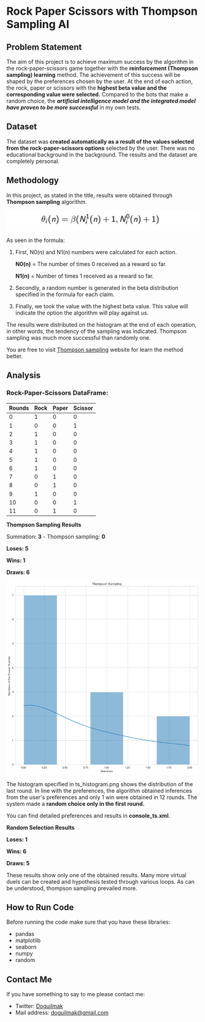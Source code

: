 
# Rock Paper Scissors with Thompson Sampling AI

## Problem Statement

The aim of this project is to achieve maximum success by the algorithm in the rock-paper-scissors game together with the **reinforcement (Thompson sampling) learning** method. The achievement of this success will be shaped by the preferences chosen by the user. At the end of each action, the rock, paper or scissors with the **highest beta value and the corresponding value were selected.** Compared to the bots that make a random choice, the ***artificial intelligence model and the integrated model have proven to be more successful*** in my own tests.

## Dataset

The dataset was **created automatically as a result of the values selected from the rock-paper-scissors options** selected by the user. There was no educational background in the background. The results and the dataset are completely personal.

## Methodology

In this project, as stated in the title, results were obtained through **Thompson sampling** algorithm. 

![thompson_equation](equation.jpg)

As seen in the formula:

1. First, N0(n) and N1(n) numbers were calculated for each action.

	**N0(n)** = The number of times 0 received as a reward so far.

	**N1(n)** = Number of times 1 received as a reward so far.

2. Secondly, a random number is generated in the beta distribution specified in the formula for each claim.

3. Finally, we took the value with the highest beta value. This value will indicate the option the algorithm will play against us.

The results were distributed on the histogram at the end of each operation, in other words, the tendency of the sampling was indicated. Thompson sampling was much more successful than randomly one.

You are free to visit [Thompson sampling](https://en.wikipedia.org/wiki/Thompson_sampling) website for learn the method better.

## Analysis

### Rock-Paper-Scissors DataFrame:

| Rounds | Rock | Paper | Scissor |
|--|--|--|--|
| 0 | 1 | 0 | 0 |
| 1 | 0 | 0 | 1 |
| 2 | 1 | 0 | 0 |
| 3 | 1 | 0 | 0 |
| 4 | 1 | 0 | 0 |
| 5 | 1 | 0 | 0 |
| 6 | 1 | 0 | 0 |
| 7 | 0 | 1 | 0 |
| 8 | 0 | 1 | 0 |
| 9 | 1 | 0 | 0 |
| 10 | 0 | 0 | 1 |
| 11 | 0 | 1 | 0 |

**Thompson Sampling Results**

Summation: **3** - Thompson sampling: **0**

**Loses: 5**

**Wins: 1**

**Draws: 6**

![ts_histogram](Plot/ts_histogram.png)

The histogram specified in ts_histogram.png shows the distribution of the last round. In line with the preferences, the algorithm obtained inferences from the user's preferences and only 1 win were obtained in 12 rounds. The system made a **random choice only in the first round.**

You can find detailed preferences and results in **console_ts.xml**.

**Random Selection Results**

**Loses: 1**

**Wins: 6**

**Draws: 5**

These results show only one of the obtained results. Many more virtual duels can be created and hypothesis tested through various loops. As can be understood, thompson sampling prevailed more.

## How to Run Code

Before running the code make sure that you have these libraries:

 - pandas 
 - matplotlib
 - seaborn
 - numpy
 - random
    
## Contact Me

If you have something to say to me please contact me: 

 - Twitter: [Doguilmak](https://twitter.com/Doguilmak) 
 - Mail address: doguilmak@gmail.com
 
